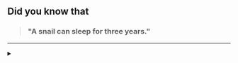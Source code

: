 ## Did you know that

<h3>
  <blockquote>
<!--START_SECTION:debris-->                                                                                                                                                                                                                                                                                             
"A snail can sleep for three years."
<!--END_SECTION:debris-->
  </blockquote>
</h3>

-----

<details>
  <summary></summary>

<img src="https://github-readme-stats.vercel.app/api?show_icons=true&hide=issues&username=ekickx"> <img src="https://github-readme-stats.vercel.app/api/top-langs/?layout=compact&username=ekickx">

</details>
